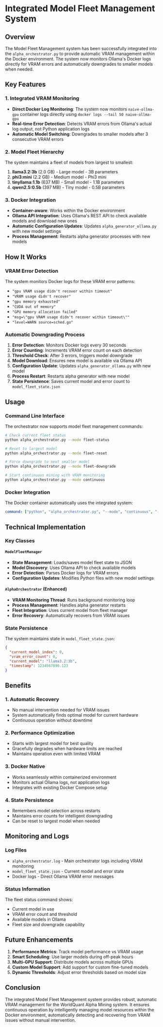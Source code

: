 # Integrated Model Fleet Management System

## Overview

The Model Fleet Management system has been successfully integrated into the `alpha_orchestrator.py` to provide automatic VRAM management within the Docker environment. The system now monitors Ollama's Docker logs directly for VRAM errors and automatically downgrades to smaller models when needed.

## Key Features

### 1. **Integrated VRAM Monitoring**
- **Direct Docker Log Monitoring**: The system now monitors `naive-ollma-gpu` container logs directly using `docker logs --tail 50 naive-ollma-gpu`
- **Real-time Error Detection**: Detects VRAM errors from Ollama's actual log output, not Python application logs
- **Automatic Model Switching**: Downgrades to smaller models after 3 consecutive VRAM errors

### 2. **Model Fleet Hierarchy**
The system maintains a fleet of models from largest to smallest:
1. **llama3.2:3b** (2.0 GB) - Large model - 3B parameters
2. **phi3:mini** (2.2 GB) - Medium model - Phi3 mini  
3. **tinyllama:1.1b** (637 MB) - Small model - 1.1B parameters
4. **qwen2.5:0.5b** (397 MB) - Tiny model - 0.5B parameters

### 3. **Docker Integration**
- **Container-aware**: Works within the Docker environment
- **Ollama API Integration**: Uses Ollama's REST API to check available models and download new ones
- **Automatic Configuration Updates**: Updates `alpha_generator_ollama.py` with new model settings
- **Process Management**: Restarts alpha generator processes with new models

## How It Works

### VRAM Error Detection
The system monitors Docker logs for these VRAM error patterns:
- `"gpu VRAM usage didn't recover within timeout"`
- `"VRAM usage didn't recover"`
- `"gpu memory exhausted"`
- `"CUDA out of memory"`
- `"GPU memory allocation failed"`
- `"msg=\"gpu VRAM usage didn't recover within timeout\""`
- `"level=WARN source=sched.go"`

### Automatic Downgrading Process
1. **Error Detection**: Monitors Docker logs every 30 seconds
2. **Error Counting**: Increments VRAM error count on each detection
3. **Threshold Check**: After 3 errors, triggers model downgrade
4. **Model Download**: Ensures new model is available via Ollama API
5. **Configuration Update**: Updates `alpha_generator_ollama.py` with new model
6. **Process Restart**: Restarts alpha generator with new model
7. **State Persistence**: Saves current model and error count to `model_fleet_state.json`

## Usage

### Command Line Interface
The orchestrator now supports model fleet management commands:

```bash
# Check current fleet status
python alpha_orchestrator.py --mode fleet-status

# Reset to largest model
python alpha_orchestrator.py --mode fleet-reset

# Force downgrade to next smaller model
python alpha_orchestrator.py --mode fleet-downgrade

# Start continuous mining with VRAM monitoring
python alpha_orchestrator.py --mode continuous
```

### Docker Integration
The Docker container automatically uses the integrated system:
```yaml
command: ["python", "alpha_orchestrator.py", "--mode", "continuous", "--batch-size", "2", "--max-concurrent", "2"]
```

## Technical Implementation

### Key Classes

#### `ModelFleetManager`
- **State Management**: Loads/saves model fleet state to JSON
- **Model Discovery**: Uses Ollama API to check available models
- **Error Detection**: Parses Docker logs for VRAM errors
- **Configuration Updates**: Modifies Python files with new model settings

#### `AlphaOrchestrator` (Enhanced)
- **VRAM Monitoring Thread**: Runs background monitoring loop
- **Process Management**: Handles alpha generator restarts
- **Fleet Integration**: Uses current model from fleet manager
- **Error Recovery**: Automatically recovers from VRAM issues

### State Persistence
The system maintains state in `model_fleet_state.json`:
```json
{
  "current_model_index": 0,
  "vram_error_count": 0,
  "current_model": "llama3.2:3b",
  "timestamp": 1234567890.123
}
```

## Benefits

### 1. **Automatic Recovery**
- No manual intervention needed for VRAM issues
- System automatically finds optimal model for current hardware
- Continuous operation without downtime

### 2. **Performance Optimization**
- Starts with largest model for best quality
- Gracefully degrades when hardware limits are reached
- Maintains operation even with limited VRAM

### 3. **Docker Native**
- Works seamlessly within containerized environment
- Monitors actual Ollama logs, not application logs
- Integrates with existing Docker Compose setup

### 4. **State Persistence**
- Remembers model selection across restarts
- Maintains error counts for intelligent downgrading
- Can be reset to largest model when needed

## Monitoring and Logs

### Log Files
- `alpha_orchestrator.log` - Main orchestrator logs including VRAM monitoring
- `model_fleet_state.json` - Current model and error state
- Docker logs - Direct Ollama VRAM error messages

### Status Information
The fleet status command shows:
- Current model in use
- VRAM error count and threshold
- Available models in Ollama
- Fleet size and downgrade capability

## Future Enhancements

1. **Performance Metrics**: Track model performance vs VRAM usage
2. **Smart Scheduling**: Use larger models during off-peak hours
3. **Multi-GPU Support**: Distribute models across multiple GPUs
4. **Custom Model Support**: Add support for custom fine-tuned models
5. **Dynamic Thresholds**: Adjust error thresholds based on model size

## Conclusion

The integrated Model Fleet Management system provides robust, automatic VRAM management for the WorldQuant Alpha Mining system. It ensures continuous operation by intelligently managing model resources within the Docker environment, automatically detecting and recovering from VRAM issues without manual intervention.

